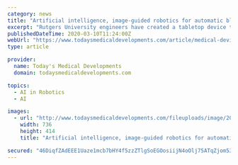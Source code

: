 ```yaml
---
category: news
title: "Artificial intelligence, image-guided robotics for automatic blood draw"
excerpt: "Rutgers University engineers have created a tabletop device that combines a robot, artificial intelligence (AI), and near-infrared and ultrasound imaging to draw blood or insert catheters for fluid and drug delivery. Research results, published in the journal Nature Machine Intelligence, suggest medical robots could reduce injuries, improve ..."
publishedDateTime: 2020-03-10T11:24:00Z
webUrl: "https://www.todaysmedicaldevelopments.com/article/medical-device-robotic-image-guided-artificial-intelligence-blood-draw/"
type: article

provider:
  name: Today's Medical Developments
  domain: todaysmedicaldevelopments.com

topics:
  - AI in Robotics
  - AI

images:
  - url: "http://www.todaysmedicaldevelopments.com/fileuploads/image/2020/03/04/Artificial-intelligence-image-guided-robotics-automatic-blood-draw.jpg?w=736&h=414&mode=crop"
    width: 736
    height: 414
    title: "Artificial intelligence, image-guided robotics for automatic blood draw"

secured: "46DiqfZAdEEE1Uaze1mcb7bHY4f5zzZTlgSoEGOosiijN4oOlj75ATqZjom53jt3x6F70EIPKnPp4wH1MGR2NWsjB9ZU7pYZWpUxhqfA4CArh2pBioCm/Esu4VeGqzGp4T2H4w0tziKtLmM3amFSHKFRYuE/swYkTu13fVkpF2FWRnn8qphRRTujG8LPFkj0ZLwHYVkpoAnkpv3GXBG0v8Mi8jolsFv0lN6CuMMii/lAH63eEYtIMeThEAU957ZIK+WKbs/3NL6t8ZK62m16A7UQWvm6/glxJCXluoiy+4PcWLmdNC7cnnvIGERgA/0D9rN65EQpPb+OJ7cCH3bmQrxJKc4syyxhY9mnJTdFfRS0S5uZfIYV04v/OQX73FDPuGAPMPq19V6mi6doipZZ0UP/gAJYK9BoWg1FtYsvuVs1Xk+kdT1N2f9Biu7S0jtUHn03AdRMuejniF3IIdTVNSWIwmd7346bRjyaIvuhSXE=;4+n1sTBw4DGTvel0sHxx2g=="
---
```


